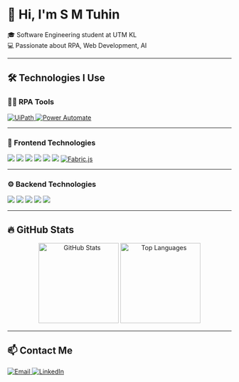 # 👋 Hi, I'm S M Tuhin

🎓 Software Engineering student at UTM KL  
💻 Passionate about RPA, Web Development, AI

---

## 🛠️ Technologies I Use

### 🤖🦾 RPA Tools

<p align="left">
  <a href="https://www.uipath.com/" target="_blank">
    <img src="https://img.shields.io/badge/UiPath-FF6C37?style=for-the-badge&logo=uipath&logoColor=white" alt="UiPath"/>
  </a>
  <a href="https://powerautomate.microsoft.com/" target="_blank">
    <img src="https://img.shields.io/badge/Power%20Automate-0066CC?style=for-the-badge&logo=microsoft-power-automate&logoColor=white" alt="Power Automate"/>
  </a>

</p>

---

### 🎨 Frontend Technologies

<p align="left">
  <img src="https://img.shields.io/badge/HTML5-E34F26?style=for-the-badge&logo=html5&logoColor=white"/>
  <img src="https://img.shields.io/badge/CSS3-1572B6?style=for-the-badge&logo=css3&logoColor=white"/>
  <img src="https://img.shields.io/badge/JavaScript-F7DF1E?style=for-the-badge&logo=javascript&logoColor=black"/>
  <img src="https://img.shields.io/badge/React-20232A?style=for-the-badge&logo=react&logoColor=61DAFB"/>
  <img src="https://img.shields.io/badge/Tailwind_CSS-38B2AC?style=for-the-badge&logo=tailwind-css&logoColor=white"/>
  <img src="https://img.shields.io/badge/TypeScript-3178C6?style=for-the-badge&logo=typescript&logoColor=white"/>
    <a href="http://fabricjs.com/" target="_blank">
    <img src="https://img.shields.io/badge/Fabric.js-303030?style=for-the-badge&logo=javascript&logoColor=yellow" alt="Fabric.js"/>
  </a>
</p>

---

### ⚙️ Backend Technologies

<p align="left">
  <img src="https://img.shields.io/badge/Node.js-339933?style=for-the-badge&logo=nodedotjs&logoColor=white"/>
  <img src="https://img.shields.io/badge/Express.js-000000?style=for-the-badge&logo=express&logoColor=white"/>
  <img src="https://img.shields.io/badge/MongoDB-47A248?style=for-the-badge&logo=mongodb&logoColor=white"/>
  <img src="https://img.shields.io/badge/Python-3776AB?style=for-the-badge&logo=python&logoColor=white"/>
  <img src="https://img.shields.io/badge/Java-007396?style=for-the-badge&logo=java&logoColor=white"/>
</p>

---

## 🔥 GitHub Stats

<p align="center">
  <img src="https://github-readme-stats.vercel.app/api?username=smtuhin01&show_icons=true&theme=radical" alt="GitHub Stats" height="180"/>
  <img src="https://github-readme-stats.vercel.app/api/top-langs/?username=smtuhin01&layout=compact&theme=radical" alt="Top Languages" height="180"/>
</p>

---

## 📫 Contact Me

<p align="left">
  <a href="mailto:smtuhin957@gmail.com" target="_blank">
    <img src="https://img.shields.io/badge/Email-D14836?style=for-the-badge&logo=gmail&logoColor=white" alt="Email"/>
  </a>
  <a href="https://www.linkedin.com/in/s-m-tuhin-255980210/" target="_blank">
    <img src="https://img.shields.io/badge/LinkedIn-0077B5?style=for-the-badge&logo=linkedin&logoColor=white" alt="LinkedIn"/>
  </a>
</p>

